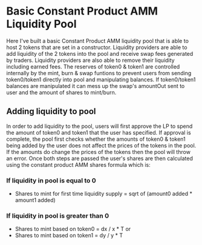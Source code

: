 # Basic Constant Product AMM Liquidity Pool

Here I've built a basic Constant Product AMM liquidity pool that is able to host 2 tokens that are set in a constructor. Liquidity providers are able to add liquidity of the 2 tokens into the pool and receive swap fees generated by traders. Liquidity providers are also able to remove their liquidity including earned fees. The reserves of token0 & token1 are controlled internally by the mint, burn & swap funtions to prevent users from sending token0/token1 directly into pool and manipulating balances. If token0/token1 balances are manipulated it can mess up the swap's amountOut sent to user and the amount of shares to mint/burn.

## Adding liquidity to pool

In order to add liquidity to the pool, users will first approve the LP to spend the amount of token0 and token1 that the user has specified. If approval is complete, the pool first checks whether the amounts of token0 & token1 being added by the user does not affect the prices of the tokens in the pool. If the amounts do change the prices of the tokens then the pool will throw an error. Once both steps are passed the user's shares are then calculated using the constant product AMM shares formula which is:

### If liquidity in pool is equal to 0

- Shares to mint for first time liquidity supply = sqrt of (amount0 added \* amount1 added)

### If liquidity in pool is greater than 0

- Shares to mint based on token0 = dx / x \* T
  or
- Shares to mint based on token1 = dy / y \* T
